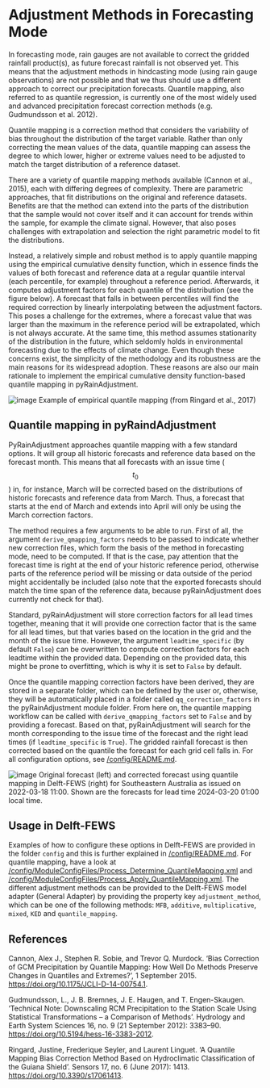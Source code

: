 # Adjustment Methods in Forecasting Mode
In forecasting mode, rain gauges are not available to correct the gridded rainfall product(s), as future forecast rainfall is not observed yet. This means that the adjustment methods in hindcasting mode (using rain gauge observations) are not possible and that we thus should use a different approach to correct our precipitation forecasts. Quantile mapping, also referred to as quantile regression, is currently one of the most widely used and advanced precipitation forecast correction methods (e.g. Gudmundsson et al. 2012). 

Quantile mapping is a correction method that considers the variability of bias throughout the distribution of the target variable. Rather than only correcting the mean values of the data, quantile mapping can assess the degree to which lower, higher or extreme values need to be adjusted to match the target distribution of a reference dataset. 

There are a variety of quantile mapping methods available (Cannon et al., 2015), each with differing degrees of complexity. There are parametric approaches, that fit distributions on the original and reference datasets. Benefits are that the method can extend into the parts of the distribution that the sample would not cover itself and it can account for trends within the sample, for example the climate signal. However, that also poses challenges with extrapolation and selection the right parametric model to fit the distributions.

Instead, a relatively simple and robust method is to apply quantile mapping using the empirical cumulative density function, which in essence finds the values of both forecast and reference data at a regular quantile interval (each percentile, for example) throughout a reference period. Afterwards, it computes adjustment factors for each quantile of the distribution (see the figure below). A forecast that falls in between percentiles will find the required correction by linearly interpolating between the adjustment factors. This poses a challenge for the extremes, where a forecast value that was larger than the maximum in the reference period will be extrapolated, which is not always accurate. At the same time, this method assumes stationarity of the distribution in the future, which seldomly holds in environmental forecasting due to the effects of climate change. Even though these concerns exist, the simplicity of the methodology and its robustness are the main reasons for its widespread adoption. These reasons are also our main rationale to implement the empirical cumulative density function-based quantile mapping in pyRainAdjustment.

![image](https://github.com/user-attachments/assets/9181790d-5ee8-4bed-93e6-1b1f1cd5e656)
Example of empirical quantile mapping (from Ringard et al., 2017)

## Quantile mapping in pyRaindAdjustment
PyRainAdjustment approaches quantile mapping with a few standard options. It will group all historic forecasts and reference data based on the forecast month. This means that all forecasts with an issue time ($$t_{0}$$) in, for instance, March will be corrected based on the distributions of historic forecasts and reference data from March. Thus, a forecast that starts at the end of March and extends into April will only be using the March correction factors. 

The method requires a few arguments to be able to run. First of all, the argument `derive_qmapping_factors` needs to be passed to indicate whether new correction files, which form the basis of the method in forecasting mode, need to be computed. If that is the case, pay attention that the forecast time is right at the end of your historic reference period, otherwise parts of the reference period will be missing or data outside of the period might accidentally be included (also note that the exported forecasts should match the time span of the reference data, because pyRainAdjustment does currently not check for that). 

Standard, pyRainAdjustment will store correction factors for all lead times together, meaning that it will provide one correction factor that is the same for all lead times, but that varies based on the location in the grid and the month of the issue time. However, the argument `leadtime_specific` (by default `False`) can be overwritten to compute correction factors for each leadtime within the provided data. Depending on the provided data, this might be prone to overfitting, which is why it is set to `False` by default.

Once the quantile mapping correction factors have been derived, they are stored in a separate folder, which can be defined by the user or, otherwise, they will be automatically placed in a folder called `qq_correction_factors` in the pyRainAdjustment module folder. From here on, the quantile mapping workflow can be called with `derive_qmapping_factors` set to `False` and by providing a forecast. Based on that, pyRainAdjustment will search for the month corresponding to the issue time of the forecast and the right lead times (if `leadtime_specific` is `True`). The gridded rainfall forecast is then corrected based on the quantile the forecast for each grid cell falls in. For all configuration options, see [/config/README.md](https://github.com/Deltares-research/pyRainAdjustment/tree/main/config/README.md).

![image](https://github.com/user-attachments/assets/f0b0bf69-5276-4ab9-ab57-fa8e2e574394)
Original forecast (left) and corrected forecast using quantile mapping in Delft-FEWS (right) for Southeastern Australia as issued on 2022-03-18 11:00. Shown are the forecasts for lead time 2024-03-20 01:00 local time. 

## Usage in Delft-FEWS
Examples of how to configure these options in Delft-FEWS are provided in the folder `config` and this is further explained in [/config/README.md](https://github.com/Deltares-research/pyRainAdjustment/tree/main/config/README.md). For quantile mapping, have a look at [/config/ModuleConfigFiles/Process_Determine_QuantileMapping.xml](https://github.com/Deltares-research/pyRainAdjustment/tree/main/config/ModuleConfigFiles/Process_Determine_QuantileMapping.xml) and [/config/ModuleConfigFiles/Process_Apply_QuantileMapping.xml](https://github.com/Deltares-research/pyRainAdjustment/tree/main/config/ModuleConfigFiles/Process_Apply_QuantileMapping.xml). The different adjustment methods can be provided to the Delft-FEWS model adapter (General Adapter) by providing the property key `adjustment_method`, which can be one of the following methods: `MFB`, `additive`, `multiplicative`, `mixed`, `KED` and `quantile_mapping`.

## References
Cannon, Alex J., Stephen R. Sobie, and Trevor Q. Murdock. ‘Bias Correction of GCM Precipitation by Quantile Mapping: How Well Do Methods Preserve Changes in Quantiles and Extremes?’, 1 September 2015. https://doi.org/10.1175/JCLI-D-14-00754.1.

Gudmundsson, L., J. B. Bremnes, J. E. Haugen, and T. Engen-Skaugen. ‘Technical Note: Downscaling RCM Precipitation to the Station Scale Using Statistical Transformations &ndash; a Comparison of Methods’. Hydrology and Earth System Sciences 16, no. 9 (21 September 2012): 3383–90. https://doi.org/10.5194/hess-16-3383-2012.

Ringard, Justine, Frederique Seyler, and Laurent Linguet. ‘A Quantile Mapping Bias Correction Method Based on Hydroclimatic Classification of the Guiana Shield’. Sensors 17, no. 6 (June 2017): 1413. https://doi.org/10.3390/s17061413.
